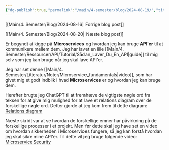 ```yaml
---
{"dg-publish":true,"permalink":"/main/4-semester/blog/2024-08-19/","title":"Man. d. 19. Aug","created":"2024-08-20T11:32:56.006+02:00"}
---
```



[[Main/4. Semester/Blog/2024-08-16\| Forrige blog post]]

[[Main/4. Semester/Blog/2024-08-20\| Næste blog post]]

Er begyndt at kigge på **Microservices** og hvordan jeg kan bruge **API'er** til
at kommunikere mellem dem. Jeg har lavet en lille [[Main/4. Semester/Ressourcer/API/Tutorial/Sådan_Laver_Du_En_API\|guide]]
til mig selv som jeg kan bruge når jeg skal lave API'er.

Jeg har set denne [[Main/4. Semester/Litteratur/Noter/Microservice_fundamentals\|video]], som har givet mig et godt
indblik i hvad **Microservices** er og  hvordan jeg kan bruge dem.

Herefter brugte jeg ChatGPT til at fremhæve de vigtigste nøgle ord fra teksen
for at give mig mulighed for at lave et relations diagram over de forskellige
nøgle ord.
Detter gjorde at jeg kom frem til dette diagram:
[Relations diagram](https://www.mindmeister.com/3396691661/microservices)

Næste skridt var at se hvordan de forskellige emner har påvirkning på de
forskellige processer i et projekt. Men før dette skal jeg have set en video om
hvordan sikkerheden i Microservices fungere, så jeg kan forstå hvordan jeg skal
sikre mine API'er.
Til dette vil jeg bruge følgende video:
[Microservice Security](https://www.linkedin.com/learning/microservices-security/securing-microservices?u=57075649)

